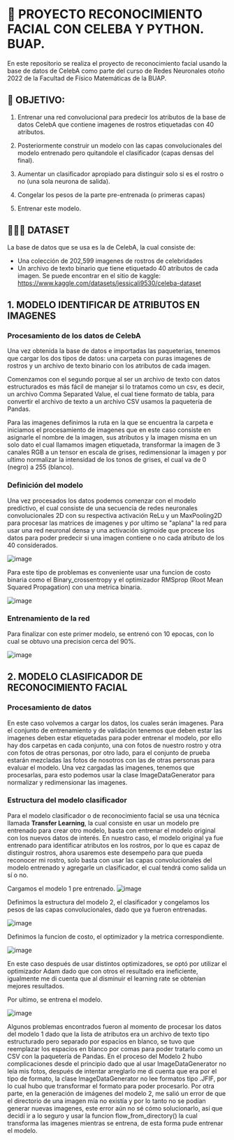 # 🚀 PROYECTO RECONOCIMIENTO FACIAL CON CELEBA Y PYTHON. BUAP.
En este repositorio se realiza el proyecto de reconocimiento facial usando la base de datos de CelebA como parte del curso de Redes Neuronales otoño 2022 de la Facultad de Físico Matemáticas de la BUAP.

## 🔎 OBJETIVO:
  1.  Entrenar  una  red  convolucional  para  predecir  los  atributos  de  la  base de datos CelebA que contiene imagenes de rostros etiquetadas con 40 atributos.
  
  2.  Posteriormente  construir  un  modelo  con  las  capas  convolucionales  del modelo entrenado pero quitandole el   clasificador (capas densas del final).
   
  3.  Aumentar un clasificador apropiado para distinguir solo si es el rostro o no (una sola neurona de salida).
  
  4.  Congelar los pesos de la parte pre-entrenada (o primeras capas)
  
  5.  Entrenar este modelo.


## 👨👱‍♀️ DATASET
La base de datos que se usa es la de CelebA, la cual consiste de:
  * Una colección de 202,599 imagenes de rostros de celebridades
  * Un archivo de texto binario que tiene etiquetado 40 atributos de cada imagen.
Se puede encontrar en el sitio de kaggle: 
https://www.kaggle.com/datasets/jessicali9530/celeba-dataset


## 1. MODELO IDENTIFICAR DE ATRIBUTOS EN IMAGENES
### Procesamiento de los datos de CelebA

Una vez obtenida la base de datos e importadas las paqueterias, tenemos que cargar los dos tipos de datos: una carpeta con puras imagenes de rostros y un archivo de texto binario con los atributos de cada imagen. 

Comenzamos con el segundo porque al ser un archivo de texto con datos estructurados es más fácil de manejar si lo tratamos como un csv, es decir, un archivo Comma Separated Value, el cual tiene formato de tabla, para convertir el archivo de texto a un archivo CSV usamos la paquetería de Pandas.


Para las imagenes definimos la ruta en la que se encuentra la carpeta e iniciamos el procesamiento de imagenes que en este caso consiste en asignarle el nombre de la imagen, sus atributos y la imagen misma en un solo dato el cual llamamos imagen etiquetada, transformar la imagen de 3 canales RGB a un tensor en escala de grises, redimensionar la imagen y por ultimo normalizar la intensidad de los tonos de grises, el cual va de 0 (negro) a 255 (blanco).


### Definición del modelo 
Una vez procesados los datos podemos comenzar con el modelo predictivo, el cual consiste de una secuencia de redes neuronales convolucionales 2D con su respectiva activación ReLu y un MaxPooling2D para procesar las matrices de imagenes y por ultimo se "aplana" la red para usar una red neuronal densa y una activación sigmoide que procese los datos para poder predecir si una imagen contiene o no cada atributo de los 40 considerados. 

![image](https://user-images.githubusercontent.com/80428982/202064225-03735a07-eb5f-47d8-b19f-ee916c80bb93.png)

Para este tipo de problemas es conveniente usar una funcion de costo binaria como el Binary_crossentropy y el optimizador RMSprop (Root Mean Squared Propagation) con una metrica binaria.

![image](https://user-images.githubusercontent.com/80428982/202064345-848713bc-dc5a-469e-acfc-6cb584b5e352.png)

### Entrenamiento de la red
Para finalizar con este primer modelo, se entrenó con 10 epocas, con lo cual se obtuvo una precision cerca del 90%.

![image](https://user-images.githubusercontent.com/80428982/202064163-75f08693-ef34-4e16-913e-5e60a4ae1a93.png)


## 2. MODELO CLASIFICADOR DE RECONOCIMIENTO FACIAL

### Procesamiento de datos
En este caso volvemos a cargar los datos, los cuales serán imagenes. Para el conjunto de entrenamiento y de validación tenemos que deben estar las imagenes deben estar etiquetadas para poder entrenar el modelo, por ello hay dos carpetas en cada conjunto, una con fotos de nuestro rostro y otra con fotos de otras personas, por otro lado, para el conjunto de prueba estarán mezcladas las fotos de nosotros con las de otras personas para evaluar el modelo.
Una vez cargadas las imagenes, tenemos que procesarlas, para esto podemos usar la clase ImageDataGenerator para normalizar y redimensionar las imagenes.

### Estructura del modelo clasificador
Para el modelo clasificador o de reconocimiento facial se usa una técnica llamada **Transfer Learning**, la cual consiste en usar un modelo pre entrenado para crear otro modelo, basta con entrenar el modelo original con los nuevos datos de interés. En nuestro caso, el modelo original ya fue entrenado para identificar atributos en los rostros, por lo que es capaz de distinguir rostros, ahora usaremos este desempeño para que pueda reconocer mi rostro, solo basta con usar las capas convolucionales del modelo entrenado y agregarle un clasificador, el cual tendrá como salida un sí o no. 



Cargamos el modelo 1 pre entrenado. 
![image](https://user-images.githubusercontent.com/80428982/202092822-f6c0b9fc-654b-4c79-b756-56bb34129e0a.png)


Definimos la estructura del modelo 2, el clasificador y congelamos los pesos de las capas convolucionales, dado que ya fueron entrenadas. 

![image](https://user-images.githubusercontent.com/80428982/202092894-4827456a-4c5d-497d-ac67-83911f804de5.png)

Definimos la funcion de costo, el optimizador y la metrica correspondiente. 

![image](https://user-images.githubusercontent.com/80428982/202093007-4538d2ae-1bb2-4e8f-bd17-0b79be631521.png)

En este caso después de usar distintos optimizadores, se optó por utilizar el optimizador Adam dado que con otros el resultado era ineficiente, igualmente me di cuenta que al disminuir el learning rate se obtenían mejores resultados. 


Por ultimo, se entrena el modelo.

![image](https://user-images.githubusercontent.com/80428982/202093350-eda09380-f94f-45ee-a326-bb7e8953e837.png)


Algunos problemas encontrados fueron al momento de procesar los datos del modelo 1 dado que la lista de atributos era un archivo de texto tipo estructurado pero separado por espacios en blanco, se tuvo que reemplazar los espacios en blanco por comas para poder tratarlo como un CSV con la paquetería de Pandas. 
En el proceso del Modelo 2 hubo complicaciones desde el principio dado que al usar ImageDataGenerator no leía mis fotos, después de intentar arreglarlo me di cuenta que era por el tipo de formato, la clase ImageDataGenerator no lee formatos tipo .JFIF, por lo cual hubo que transformar el formato para poder procesarlo.  Por otra parte, en la generación de imágenes del modelo 2, me salió un error de que el directorio de una imagen mía no existía y por lo tanto no se podían generar nuevas imagenes, este error aún no sé cómo solucionarlo, así que decidí ir a lo seguro y usar la funcion flow_from_directory() la cual transforma las imagenes mientras se entrena, de esta forma pude entrenar el modelo. 

